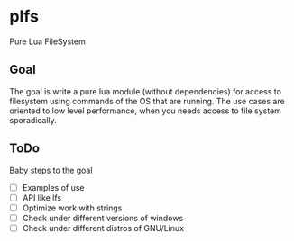 # plfs

Pure Lua FileSystem

## Goal

The goal is write a pure lua module (without dependencies) for access to
filesystem using commands of the OS that are running. The use cases are
oriented to low level performance, when you needs access to file system
sporadically.

## ToDo

Baby steps to the goal

- [ ] Examples of use
- [ ] API like lfs
- [ ] Optimize work with strings
- [ ] Check under different versions of windows
- [ ] Check under different distros of GNU/Linux

